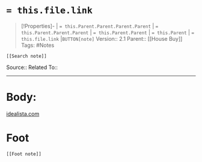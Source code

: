 # `= this.file.link`
>[!Properties]- | `= this.Parent.Parent.Parent.Parent` |  `= this.Parent.Parent.Parent` | `= this.Parent.Parent` | `= this.Parent` | `= this.file.link` |`BUTTON[note]` 
>Version:: 2.1
>Parent:: [[House Buy]]
>Tags: #Notes
```meta-bind-embed
[[Search note]]
```
Source::
Related To::
***
# Body:
[idealista.com](https://www.idealista.com/hipotecas/comparador-hipotecas/?filters=precio-inmueble-130001,ahorros-aportados-80001,plazo-hipoteca-30,interes-fijo,zona-Madrid,condicion-1,vivienda-habitual&ordenado-por=mas-baratas)








# Foot
```meta-bind-embed
[[Foot note]]
``` 